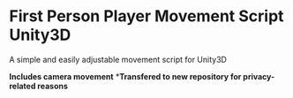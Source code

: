 # First Person Player Movement Script Unity3D
A simple and easily adjustable movement script for Unity3D

**Includes camera movement**
***Transfered to new repository for privacy-related reasons**
